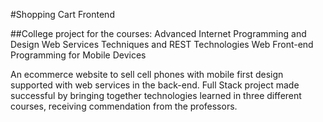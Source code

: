 #Shopping Cart Frontend

##College project for the courses:
Advanced Internet Programming and Design
Web Services Techniques and REST Technologies
Web Front-end Programming for Mobile Devices

An ecommerce website to sell cell phones with mobile first design supported with web services in the back-end. 
Full Stack project made successful by bringing together technologies learned in three different courses, receiving commendation from the professors.
